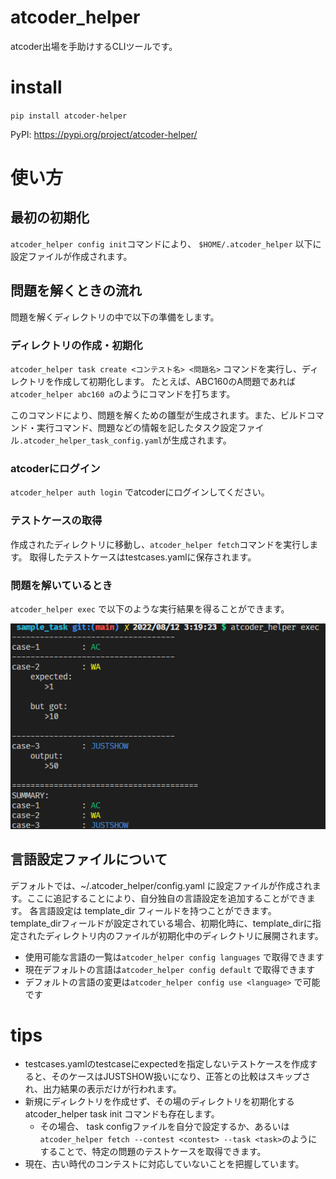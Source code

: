 # atcoder_helper

atcoder出場を手助けするCLIツールです。

# install

`pip install atcoder-helper`

PyPI: https://pypi.org/project/atcoder-helper/

# 使い方

## 最初の初期化

`atcoder_helper config init`コマンドにより、 `$HOME/.atcoder_helper` 以下に設定ファイルが作成されます。


## 問題を解くときの流れ

問題を解くディレクトリの中で以下の準備をします。

### ディレクトリの作成・初期化

`atcoder_helper task create <コンテスト名> <問題名>` コマンドを実行し、ディレクトリを作成して初期化します。
たとえば、ABC160のA問題であれば `atcoder_helper abc160 a`のようにコマンドを打ちます。

このコマンドにより、問題を解くための雛型が生成されます。また、ビルドコマンド・実行コマンド、問題などの情報を記したタスク設定ファイル`.atcoder_helper_task_config.yaml`が生成されます。

### atcoderにログイン

`atcoder_helper auth login` でatcoderにログインしてください。

### テストケースの取得
作成されたディレクトリに移動し、`atcoder_helper fetch`コマンドを実行します。
取得したテストケースはtestcases.yamlに保存されます。

### 問題を解いているとき

`atcoder_helper exec` で以下のような実行結果を得ることができます。

![出力画像](docs/exec_result.png)


## 言語設定ファイルについて

デフォルトでは、~/.atcoder_helper/config.yaml に設定ファイルが作成されます。ここに追記することにより、自分独自の言語設定を追加することができます。
各言語設定は template_dir フィールドを持つことができます。template_dirフィールドが設定されている場合、初期化時に、template_dirに指定されたディレクトリ内のファイルが初期化中のディレクトリに展開されます。

- 使用可能な言語の一覧は`atcoder_helper config languages` で取得できます
- 現在デフォルトの言語は`atcoder_helper config default` で取得できます
- デフォルトの言語の変更は`atcoder_helper config use <language>` で可能です


# tips
- testcases.yamlのtestcaseにexpectedを指定しないテストケースを作成すると、そのケースはJUSTSHOW扱いになり、正答との比較はスキップされ、出力結果の表示だけが行われます。
- 新規にディレクトリを作成せず、その場のディレクトリを初期化する atcoder_helper task init コマンドも存在します。
  - その場合、 task configファイルを自分で設定するか、あるいは `atcoder_helper fetch --contest <contest> --task <task>`のようにすることで、特定の問題のテストケースを取得できます。
- 現在、古い時代のコンテストに対応していないことを把握しています。
